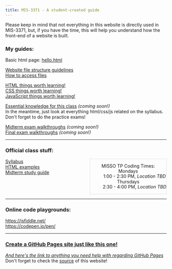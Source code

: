 ```yaml
---
title: MIS-3371 - A student-created guide
---
```


Please keep in mind that not everything in this website is directly used in MIS-3371, but, if you have the time, this will help you understand how the front-end of a website is built.  

### My guides:  

Basic html page: [hello.html](hello.html)  

[Website file structure guidelines](structure.md)  
[How to access files](accessing-files.md)  

[HTML things worth learning!](learn-html/)  
[CSS things worth learning!](learn-css/)  
[JavaScript things worth learning!](learn-js/)  

[Essential knowledge for this class](essential.md) _(coming soon!)_  
In the meantime, just look at everything html/css/js related on the syllabus.  
Don't forget to do the practice exams!  

[Midterm exam walkthroughs](midterms/) _(coming soon!)_  
[Final exam walkthroughs](finals/) _(coming soon!)_  

---

### Official class stuff:  

<div style="overflow:auto">
<div style="display:inline-block">
<a href="https://www.bauer.uh.edu/parks/mis3371.htm">Syllabus</a><br/>  
<a href="https://www.bauer.uh.edu/parks/html_examples.htm">HTML examples</a><br/>  
<a href="https://www.bauer.uh.edu/parks/study.htm">Midterm study guide</a><br/>  
</div>
<div style="text-align:center;float:right;border:dotted 1px silver">
<dl style="line-height:1.15;">MISSO TP Coding Times:
<dt>Mondays</dt><dd>1:00 - 2:30 PM, <em>Location TBD</em></dd>
<dt>Thursdays</dt><dd>2:30 - 4:00 PM, <em>Location TBD</em></dd>
</dl></div></div>

---

### Online code playgrounds:  
<https://jsfiddle.net/>  
<https://codepen.io/pen/>  

---

### [Create a GitHub Pages site just like this one!](https://pages.github.com/)  
[_And here's the link to anything you need help with regarding GitHub Pages_](https://help.github.com/en#github-pages-basics)  
Don't forget to check the [source](https://github.com/AlexMilligan/MIS-3371) of this website!  

